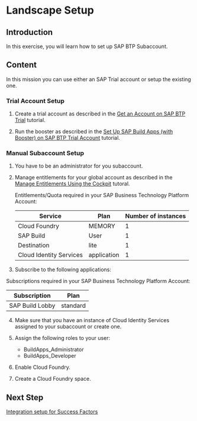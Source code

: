 # Landscape Setup

## Introduction

In this exercise, you will learn how to set up SAP BTP Subaccount.

## Content

In this mission you can use either an SAP Trial account or setup the existing one.

### Trial Account Setup

1. Create a trial account as described in the [Get an Account on SAP BTP Trial](https://developers.sap.com/tutorials/hcp-create-trial-account..html) tutorial.

2. Run the booster as described in the [Set Up SAP Build Apps (with Booster) on SAP BTP Trial Account](https://developers.sap.com/tutorials/build-apps-trial-booster..html) tutorial.

### Manual Subaccount Setup

1. You have to be an administrator for you subaccount.

2. Manage entitlements for your global account as described in the [Manage Entitlements Using the Cockpit](https://developers.sap.com/tutorials/btp-cockpit-entitlements..html) tutoral.

    Entitlements/Quota required in your SAP Business Technology Platform Account:

    | Service                           | Plan        | Number of instances |
    | --------------------------------- | ----------- | ------------------- |
    | Cloud Foundry                     | MEMORY      | 1                   |
    | SAP Build                         | User        | 1                   |
    | Destination                       | lite        | 1                   |
    | Cloud Identity Services           | application | 1                   |

3. Subscribe to the following applications:

Subscriptions required in your SAP Business Technology Platform Account:

| Subscription                      | Plan             |
| --------------------------------- | ---------------- |
| SAP Build Lobby                   | standard         |

4. Make sure that you have an instance of Cloud Identity Services assigned to your subaccount or create one.

5. Assign the following roles to your user:

    - BuildApps_Administrator
    - BuildApps_Developer

6. Enable Cloud Foundry.

7. Create a Cloud Foundry space.

## Next Step

[Integration setup for Success Factors](./destinations-sf.md)

